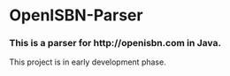 # OpenISBN-Parser

<h3>This is a parser for http://openisbn.com in Java.</h3>
<p>This project is in early development phase.</p>
